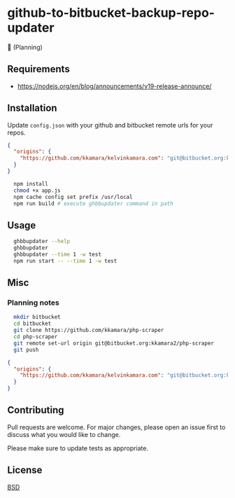 # github-to-bitbucket-backup-repo-updater
🚧 (Planning)

## Requirements

- https://nodejs.org/en/blog/announcements/v19-release-announce/

## Installation

Update `config.json` with your github and bitbucket remote urls for your repos.

```json
{
  "origins": {
    "https://github.com/kkamara/kelvinkamara.com": "git@bitbucket.org:kkamara2/kelvinkamara.com"
  }
}
```

```bash
  npm install
  chmod +x app.js
  npm cache config set prefix /usr/local
  npm run build # execute ghbbupdater command in path
```

## Usage

```bash
  ghbbupdater --help
  ghbbupdater
  ghbbupdater --time 1 -w test
  npm run start -- --time 1 -w test
```

## Misc

### Planning notes

```bash
  mkdir bitbucket
  cd bitbucket
  git clone https://github.com/kkamara/php-scraper
  cd php-scraper
  git remote set-url origin git@bitbucket.org:kkamara2/php-scraper
  git push
```

```json
{
  "origins": {
    "https://github.com/kkamara/kelvinkamara.com": "git@bitbucket.org:kkamara2/kelvinkamara.com"
  }
}

```
## Contributing
Pull requests are welcome. For major changes, please open an issue first to discuss what you would like to change.

Please make sure to update tests as appropriate.

## License
[BSD](https://opensource.org/licenses/BSD-3-Clause)
